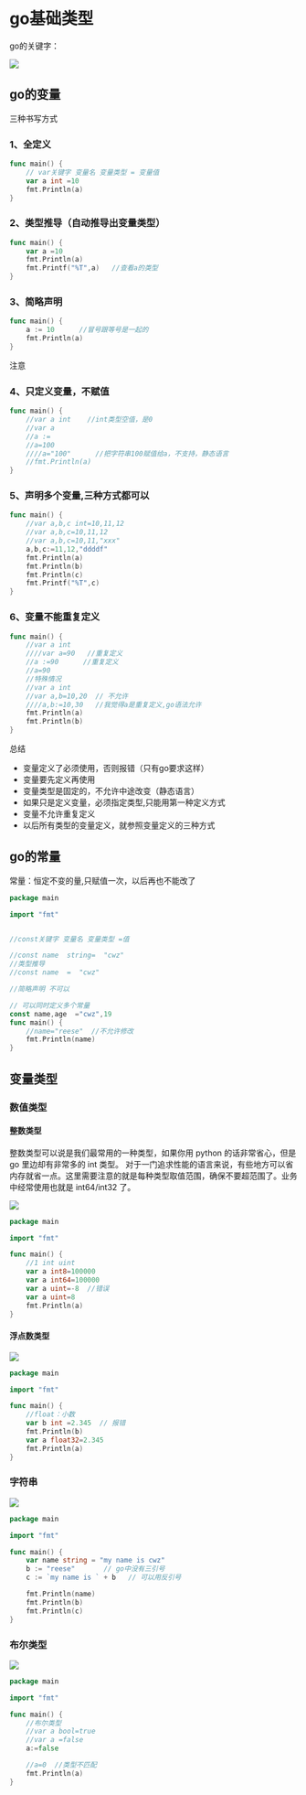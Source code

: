 # go基础类型

go的关键字：

![](golang_keywords.jpg)



## go的变量

三种书写方式

### 1、全定义

```go
func main() {
	// var关键字 变量名 变量类型 = 变量值
	var a int =10
	fmt.Println(a)
}
```

### 2、类型推导（自动推导出变量类型）

```go
func main() {
	var a =10
	fmt.Println(a)
	fmt.Printf("%T",a)   //查看a的类型
}
```

### 3、简略声明

```go
func main() {
	a := 10      //冒号跟等号是一起的
	fmt.Println(a)
}
```



注意

### 4、只定义变量，不赋值

```go
func main() {
	//var a int    //int类型空值，是0
	//var a
	//a :=
	//a=100
	////a="100"      //把字符串100赋值给a，不支持，静态语言
	//fmt.Println(a)
}
```

### 5、声明多个变量,三种方式都可以

```go
func main() {
	//var a,b,c int=10,11,12
	//var a,b,c=10,11,12
	//var a,b,c=10,11,"xxx"
	a,b,c:=11,12,"ddddf"
	fmt.Println(a)
	fmt.Println(b)
	fmt.Println(c)
	fmt.Printf("%T",c)
}
```

### 6、变量不能重复定义

```go
func main() {
	//var a int
	////var a=90   //重复定义
	//a :=90      //重复定义
	//a=90
	//特殊情况
	//var a int
	//var a,b=10,20  // 不允许
	////a,b:=10,30   //我觉得a是重复定义,go语法允许
	fmt.Println(a)
	fmt.Println(b)
}
```

总结

- 变量定义了必须使用，否则报错（只有go要求这样）
- 变量要先定义再使用
- 变量类型是固定的，不允许中途改变（静态语言）
-  如果只是定义变量，必须指定类型,只能用第一种定义方式
- 变量不允许重复定义
- 以后所有类型的变量定义，就参照变量定义的三种方式

## go的常量

常量：恒定不变的量,只赋值一次，以后再也不能改了

```go
package main

import "fmt"


//const关键字 变量名 变量类型 =值

//const name  string=  "cwz"
//类型推导
//const name  =  "cwz"

//简略声明 不可以

// 可以同时定义多个常量
const name,age  ="cwz",19 
func main() {
	//name="reese"  //不允许修改
	fmt.Println(name)
}
```



## 变量类型

### 数值类型

#### 整数类型

整数类型可以说是我们最常用的一种类型，如果你用 python 的话非常省心，但是 go 里边却有非常多的 int 类型。 对于一门追求性能的语言来说，有些地方可以省内存就省一点。这里需要注意的就是每种类型取值范围，确保不要超范围了。业务中经常使用也就是 int64/int32 了。

![](02_int_types.png)



```go
package main

import "fmt"

func main() {
	//1 int uint
	var a int8=100000
	var a int64=100000
	var a uint=-8  //错误
	var a uint=8
	fmt.Println(a)
}
```



#### 浮点数类型

![](03_float.png)

```go
package main

import "fmt"

func main() {
	//float：小数
	var b int =2.345  // 报错
	fmt.Println(b)
	var a float32=2.345
	fmt.Println(a)
}
```



### 字符串

![](04_string.png)



```go
package main

import "fmt"

func main() {
	var name string = "my name is cwz"
	b := "reese"       // go中没有三引号
	c := `my name is ` + b   // 可以用反引号

	fmt.Println(name)
	fmt.Println(b)
	fmt.Println(c)
}
```

### 布尔类型

![](05_bool.png)

```go
package main

import "fmt"

func main() {
	//布尔类型
	//var a bool=true
	//var a =false
	a:=false

	//a=0  //类型不匹配
	fmt.Println(a)
}
```

